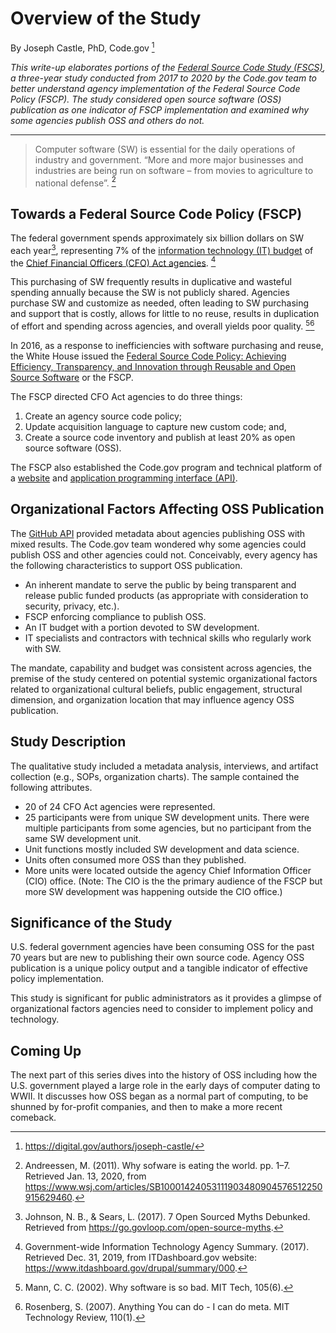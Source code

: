 # Overview of the Study
By Joseph Castle, PhD, Code.gov [^fn1]

*This write-up elaborates portions of the [Federal Source Code Study (FSCS)](https://sourcecode.cio.gov/), a three-year study conducted from 2017 to 2020 by the Code.gov team to better understand agency implementation of the Federal Source Code Policy (FSCP). The study considered open source software (OSS) publication as one indicator of FSCP implementation and examined why some agencies publish OSS and others do not.*

---

> Computer software (SW) is essential for the daily operations of industry and government. “More and more major businesses and industries are being run on software – from movies to agriculture to national defense”. [^fn2]

## Towards a Federal Source Code Policy (FSCP)

The federal government spends approximately six billion dollars on SW each year[^fn3], representing 7% of the [information technology (IT) budget](https://itdashboard.gov/) of the [Chief Financial Officers (CFO) Act agencies](https://en.wikipedia.org/wiki/Chief_Financial_Officers_Act). [^fn4]

This purchasing of SW frequently results in duplicative and wasteful spending annually because the SW is not publicly shared. Agencies purchase SW and customize as needed, often leading to SW purchasing and support that is costly, allows for little to no reuse, results in duplication of effort and spending across agencies, and overall yields poor quality. [^fn5][^fn6]

In 2016, as a response to inefficiencies with software purchasing and reuse, the White House issued the [Federal Source Code Policy: Achieving Efficiency, Transparency, and Innovation through Reusable and Open Source Software]((https://sourcecode.cio.gov/)) or the FSCP. 

The FSCP directed CFO Act agencies to do three things: 
1. Create an agency source code policy; 
2. Update acquisition language to capture new custom code; and, 
3. Create a source code inventory and publish at least 20% as open source software (OSS). 

The FSCP also established the Code.gov program and technical platform of a [website](https://code.gov/) and [application programming interface (API)](https://open.gsa.gov/api/codedotgov/).

## Organizational Factors Affecting OSS Publication

The [GitHub API](https://developer.github.com/v3/) provided metadata about agencies publishing OSS with mixed results. The Code.gov team wondered why some agencies could publish OSS and other agencies could not. Conceivably, every agency has the following characteristics to support OSS publication.

- An inherent mandate to serve the public by being transparent and release public funded products (as appropriate with consideration to security, privacy, etc.).
- FSCP enforcing compliance to publish OSS.
- An IT budget with a portion devoted to SW development.
- IT specialists and contractors with technical skills who regularly work with SW.

The mandate, capability and budget was consistent across agencies, the premise of the study centered on potential systemic organizational factors related to organizational cultural beliefs, public engagement, structural dimension, and organization location that may influence agency OSS publication.

## Study Description

The qualitative study included a metadata analysis, interviews, and artifact collection (e.g., SOPs, organization charts). The sample contained the following attributes.

- 20 of 24 CFO Act agencies were represented.
- 25 participants were from unique SW development units. There were multiple participants from some agencies, but no participant from the same SW development unit.
- Unit functions mostly included SW development and data science.
- Units often consumed more OSS than they published.
- More units were located outside the agency Chief Information Officer (CIO) office. (Note: The CIO is the the primary audience of the FSCP but more SW development was happening outside the CIO office.)

## Significance of the Study

U.S. federal government agencies have been consuming OSS for the past 70 years but are new to publishing their own source code. Agency OSS publication is a unique policy output and a tangible indicator of effective policy implementation.

This study is significant for public administrators as it provides a glimpse of organizational factors agencies need to consider to implement policy and technology.

## Coming Up

The next part of this series dives into the history of OSS including how the U.S. government played a large role in the early days of computer dating to WWII. It discusses how OSS began as a normal part of computing, to be shunned by for-profit companies, and then to make a more recent comeback.

[^fn1]: https://digital.gov/authors/joseph-castle/
[^fn2]: Andreessen, M. (2011). Why sofware is eating the world. pp. 1–7. Retrieved Jan. 13, 2020, from https://www.wsj.com/articles/SB10001424053111903480904576512250915629460.
[^fn3]: Johnson, N. B., & Sears, L. (2017). 7 Open Sourced Myths Debunked. Retrieved from https://go.govloop.com/open-source-myths.
[^fn4]: Government-wide Information Technology Agency Summary. (2017). Retrieved Dec. 31, 2019, from ITDashboard.gov website: https://www.itdashboard.gov/drupal/summary/000.
[^fn5]: Mann, C. C. (2002). Why software is so bad. MIT Tech, 105(6).
[^fn6]: Rosenberg, S. (2007). Anything You can do - I can do meta. MIT Technology Review, 110(1).